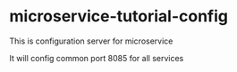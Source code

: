 # microservice-tutorial-config
This is configuration server for microservice

It will config common port 8085 for all services
